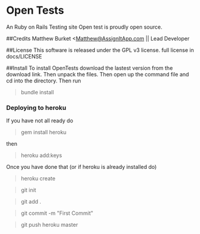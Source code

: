 # Open Tests
An Ruby on Rails Testing site
Open test is proudly open source.

##Credits
Matthew Burket <Matthew@AssignItApp.com || Lead Developer 

##License
This software is released under the GPL v3 license.
full license in docs/LICENSE

##Install
To install OpenTests download the lastest version from the download link.
Then unpack the files. Then open up the command file and cd into the directory. Then run
> bundle install

### Deploying to heroku

If you have not all ready do

> gem install heroku

then 

> heroku add:keys

Once you have done that (or if heroku is already installed do)

> heroku create

> git init

> git add .

> git commit -m "First Commit"

> git push heroku master
